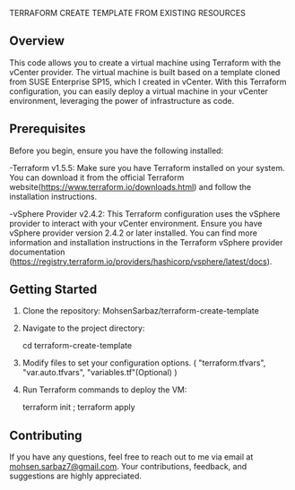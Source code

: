  TERRAFORM CREATE TEMPLATE FROM EXISTING RESOURCES

## Overview

This code allows you to create a virtual machine using Terraform with the vCenter provider. The virtual machine is built based on a template cloned from SUSE Enterprise SP15, which I created in vCenter. With this Terraform configuration, you can easily deploy a virtual machine in your vCenter environment, leveraging the power of infrastructure as code.

## Prerequisites

Before you begin, ensure you have the following installed:

-Terraform v1.5.5: Make sure you have Terraform installed on your system. You can download it from the official Terraform website(https://www.terraform.io/downloads.html) and follow the installation instructions.

-vSphere Provider v2.4.2: This Terraform configuration uses the vSphere provider to interact with your vCenter environment. Ensure you have vSphere provider version 2.4.2 or later installed. You can find more information and installation instructions in the Terraform vSphere provider documentation (https://registry.terraform.io/providers/hashicorp/vsphere/latest/docs).


## Getting Started

1. Clone the repository:
  MohsenSarbaz/terraform-create-template
2. Navigate to the project directory:
   
   cd terraform-create-template

3. Modify files to set your configuration options.
   ( "terraform.tfvars",
   "var.auto.tfvars",
   "variables.tf"(Optional) )
    
5. Run Terraform commands to deploy the VM:
   
   terraform init ;
   terraform apply
   
## Contributing

If you have any questions, feel free to reach out to me via email at mohsen.sarbaz7@gmail.com. Your contributions, feedback, and suggestions are highly appreciated.
